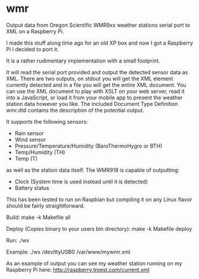 wmr
===

Output data from Oregon Scientific WMR9xx weather stations serial port to XML on a Raspberry Pi.

I made this stuff along time ago for an old XP box and now I got a Raspberry Pi I decided to port it.

It is a rather rudimentary implementation with a small footprint.

It will read the serial port provided and output the detected sensor data as XML. There are two outputs, on stdout you will get the XML element currently detected and in a file you will get the entire XML document.
You can use the XML document to play with XSLT on your web server, read it into a JavaScript, or load it from your mobile app to present the weather station data however you like.
The included Document Type Definition wmr.dtd contains the description of the potential output.

It supports the following sensors:
- Rain sensor
- Wind sensor
- Pressure/Temperature/Humidity (BaroThermoHygro or BTH)
- Temp/Humidity (TH)
- Temp (T)

as well as the station data itself. The WMR918 is capable of outputting:
- Clock (System time is used instead until it is detected)
- Battery status


This has been tested to run on Raspbian but compiling it on any Linux flavor should be fairly straightforward.

Build:
  make -k Makefile all
  
Deploy (Copies binary to your users bin directory):
  make -k Makefile deploy
  
Run:
  ./wx <serial port> <output file>
  
Example:
    ./wx /dev/ttyUSB0 /var/www/mywmr.xml

As an example of output you can see my weather station running on my Raspberry Pi here: http://raspberry.troest.com/current.xml
  
